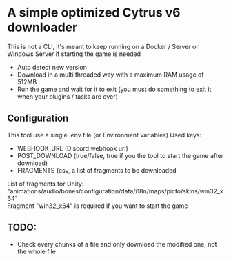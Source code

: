 # A simple optimized Cytrus v6 downloader

This is not a CLI, it's meant to keep running on a Docker / Server or Windows Server if starting the game is needed

- Auto detect new version
- Download in a multi threaded way with a maximum RAM usage of 512MB
- Run the game and wait for it to exit (you must do something to exit it when your plugins / tasks are over)

## Configuration
This tool use a single .env file (or Environment variables) 
Used keys:
- WEBHOOK_URL (Discord webhook url)
- POST_DOWNLOAD (true/false, true if you the tool to start the game after download)
- FRAGMENTS (csv, a list of fragments to be downloaded

List of fragments for Unity: "animations/audio/bones/configuration/data/i18n/maps/picto/skins/win32_x64"  
Fragment "win32_x64" is required if you want to start the game

## TODO: 
- Check every chunks of a file and only download the modified one, not the whole file

